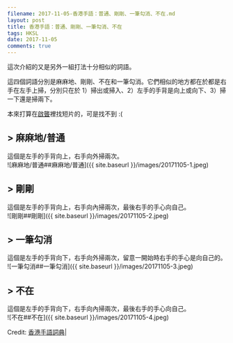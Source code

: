 ```yaml
---
filename: 2017-11-05-香港手語：普通、剛剛、一筆勾消、不在.md
layout: post
title: 香港手語：普通、剛剛、一筆勾消、不在
tags: HKSL
date: 2017-11-05
comments: true
---
```

這次介紹的又是另外一組打法十分相似的詞語。

這四個詞語分別是麻麻地、剛剛、不在和一筆勾消。它們相似的地方都在於都是右手在左手上掃，分別只在於 1）掃出或掃入、2）左手的手背是向上或向下、3）掃一下還是掃兩下。

本來打算在[啟聾](http://www.sign-aip.net/sign-aip/tc/home/)裡找短片的，可是找不到 :(

## > 麻麻地/普通
這個是左手的手背向上，右手向外掃兩次。  
![麻麻地/普通##麻麻地/普通]({{ site.baseurl }}/images/20171105-1.jpeg)

## > 剛剛
這個是左手的手背向上，右手向內掃兩次，最後右手的手心向自己。  
![剛剛##剛剛]({{ site.baseurl }}/images/20171105-2.jpeg)

## > 一筆勾消
這個是左手的手背向下，右手向外掃兩次，留意一開始時右手的手心是向自己的。  
![一筆勾消##一筆勾消]({{ site.baseurl }}/images/20171105-3.jpeg)

## > 不在
這個是左手的手背向下，右手向內掃兩次，最後右手的手心向自己。  
![不在##不在]({{ site.baseurl }}/images/20171105-4.jpeg)

Credit: [香港手語詞典](http://www.cp1897.com.hk/product_info.php?BookId=9789629961954)|